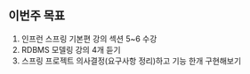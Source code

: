 ## 이번주 목표

1. 인프런 스프링 기본편 강의 섹션 5~6 수강
2. RDBMS 모델링 강의 4개 듣기
3. 스프링 프로젝트 의사결정(요구사항 정리)하고 기능 한개 구현해보기


